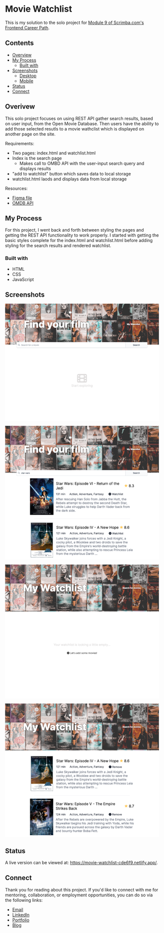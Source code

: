 # Movie Watchlist

This is my solution to the solo project for [Module 9 of Scrimba.com's Frontend Career Path](https://scrimba.com/learn/frontend/).

## Contents 

- [Overview](#overview)
- [My Process](#my-process)
  - [Built with](#built-with)
- [Screenshots](#screenshots)
  - [Desktop](#desktop)
  - [Mobile](#mobile)
- [Status](#status)
- [Connect](#connect)

## Overivew

This solo project focuses on using REST API gather search results, based on user input, from the Open Movie Database. Then users have the ability to add those selected resutls to a movie wathclist which is displayed on another page on the site.

Requirements: 
- Two pages: index.html and watchlist.html
- Index is the search page
  - Makes call to OMBD API with the user-input search query and displays results 
- "add to watchlist" button which saves data to local storage
- watchlist.html laods and displays data from local storage 

Resources: 
- [Figma file](https://www.figma.com/file/jhFRdFIdHpRxsDznNXtpXw/Watchlist-Creator?node-id=2%3A17)
- [OMDB API](https://www.omdbapi.com/)

## My Process

For this project, I went back and forth between styling the pages and getting the REST API functionality to work properly. I started with getting the basic styles complete for the index.html and watchlist.html before adding styling for the search results and rendered watchlist. 

### Built with

- HTML
- CSS
- JavaScript

## Screenshots

![Webpage for searching for movies and adding to a watchlist. From the top: header with movie posters, search bar, and the text "start exploring"](screenshot-index.png)

![Webpage displaying movie search results, including movie posters, title, rating, runtime, genre, plot, and button to 'add to watchlist'.](screenshot-index-with-search-results.png)

![Webpage for viewing movies on your watchlist. From the top: header with movie posters, and main text reads "Your watchlist is looking a little empty..." with a button that reads "Let's add some movies!"](screenshot-watchlist.png)

![Webpage displaying movies added to a watchlist. From the top: header with movie posters, then the movie watchlist results -- including movie posters, title, rating, runtime, genre, plot, and button to 'remove'.](screenshot-watchlist-with-items-listed.png)

## Status

A live version can be viewed at: https://movie-watchlist-cde6f9.netlify.app/. 

## Connect

Thank you for reading about this project. If you'd like to connect with me for mentoring, collaboration, or employment opportunities, you can do so via the following links:

- [Email](https://anthonynanfito.com/contact/)
- [LinkedIn](https://linkedin.com/in/anthonynanfito)
- [Portfolio](https://ananfito.github.io)
- [Blog](https://ananfito.hashnode.dev)
